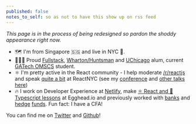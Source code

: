 ```yaml
---
published: false
notes_to_self: so as not to have this show up on rss feed
---
```


_This page is in the process of being redesigned so pardon the shoddy appearance right now._

- 🗺️ I'm from Singapore 🇸🇬 and live in NYC 🗽.
- 👨🏼‍🎓 Proud [Fullstack](https://twitter.com/fullstack), [Wharton/Huntsman](https://huntsman.upenn.edu/) and [UChicago](https://finmath.uchicago.edu/) alum, current [GATech OMSCS](https://www.omscs.gatech.edu/) student.
- ⚛️ I'm pretty active in the React community - I help moderate [/r/reactjs](https://reddit.com/r/reactjs) and speak [quite a bit](https://www.youtube.com/watch?v=eRvbh5C6Lj0&list=PLI0LxsJ2mt_FFRiBVLbxjSnw41Ta9Nkhc) at ReactNYC (see my [conference](https://www.swyx.io/talks/react-not-reactive) and [other talks here](/talks))
- 🔥 I work on Developer Experience at [Netlify](https://netlify.com), make [⚛️ React and 📜 Typescript lessons](https://egghead.io/courses/design-systems-with-react-and-typescript-in-storybook?af=95qfq1) at Egghead.io and previously worked with [banks](https://www.sc.com/) and [hedge](https://www.bamfunds.com/) [funds](https://www.twosigma.com/). Fun fact: I have a CFA!

You can find me on [Twitter](https://twitter.com/swyx) and [Github](https://github.com/sw-yx)!
